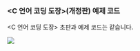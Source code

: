 ### <C 언어 코딩 도장>(개정판) 예제 코드
<C 언어 코딩 도장> 초판과 예제 코드는 같습니다.

![](https://gimg.gilbut.co.kr/book/BN003644/rn_view_BN003644.jpg)